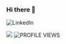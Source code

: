 ### Hi there 👋

<img alt="LinkedIn" src="https://img.shields.io/badge/linkedin-%230077B5.svg?style=for-the-badge&logo=linkedin&logoColor=white"/>

![](https://komarev.com/ghpvc/?username=MOAZ47&color=green&style=plastic&label=PROFILE+VIEWS)
![PROFILE VIEWS](https://gpvc.arturio.dev/[MOAZ47])


<!--
**MOAZ47/MOAZ47** is a ✨ _special_ ✨ repository because its `README.md` (this file) appears on your GitHub profile.

Here are some ideas to get you started:

- 🔭 I’m currently working on ...
- 🌱 I’m currently learning ...
- 👯 I’m looking to collaborate on ...
- 🤔 I’m looking for help with ...
- 💬 Ask me about ...
- 📫 How to reach me: ...
- 😄 Pronouns: ...
- ⚡ Fun fact: ...
-->

